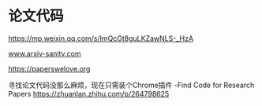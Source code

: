 # 论文代码




https://mp.weixin.qq.com/s/ImQcGt8guLKZawNLS-_HzA


www.arxiv-sanity.com

https://paperswelove.org


寻找论文代码没那么麻烦，现在只需装个Chrome插件 -Find Code for Research Papers
https://zhuanlan.zhihu.com/p/264798625


